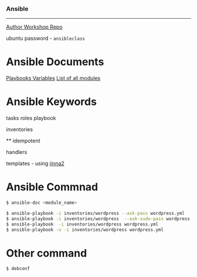 ### Ansible
--------
[Author Workshop Repo](https://github.com/winggundamth/ansible-workshop-01)

ubuntu password - `ansibleclass`

# Ansible Documents
[Playbooks Variables](http://docs.ansible.com/ansible/playbooks_variables.html)
[List of all modules](http://docs.ansible.com/ansible/list_of_all_modules.html)

# Ansible Keywords
tasks
roles
playbook

inventories

** idempotent 

handlers

templates - using [jinna2](http://jinja.pocoo.org/docs/dev/)

# Ansible Commnad

```sh
$ ansible-doc <module_name>

$ ansible-playbook -i inventories/wordpress --ask-pass wordpress.yml
$ ansible-playbook -i inventories/wordpress  --ask-sudo-pass wordpress.yml
$ ansible-playbook  -i inventories/wordpress wordpress.yml
$ ansible-playbook -v -i inventories/wordpress wordpress.yml
```
# Other command

```sh
$ debconf
```
